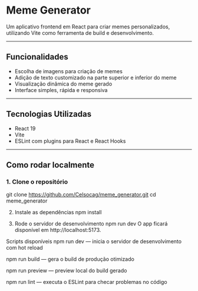 # Meme Generator

Um aplicativo frontend em React para criar memes personalizados, utilizando Vite como ferramenta de build e desenvolvimento.

---

## Funcionalidades

- Escolha de imagens para criação de memes
- Adição de texto customizado na parte superior e inferior do meme
- Visualização dinâmica do meme gerado
- Interface simples, rápida e responsiva

---

## Tecnologias Utilizadas

- React 19
- Vite
- ESLint com plugins para React e React Hooks

---

## Como rodar localmente

### 1. Clone o repositório

git clone https://github.com/Celsocag/meme_generator.git
cd meme_generator

2. Instale as dependências
npm install


4. Rode o servidor de desenvolvimento
npm run dev
O app ficará disponível em http://localhost:5173.

Scripts disponíveis
npm run dev — inicia o servidor de desenvolvimento com hot reload

npm run build — gera o build de produção otimizado

npm run preview — preview local do build gerado

npm run lint — executa o ESLint para checar problemas no código


